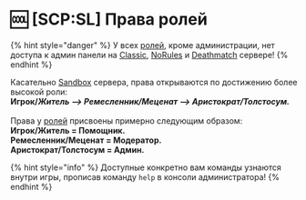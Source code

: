 # 🆒 \[SCP:SL] Права ролей

{% hint style="danger" %}
У всех [ролей](../info/ingame-roles.md), кроме администрации, нет доступа к админ панели на [Classic](../servers/scpsl-classic.md), [NoRules](../servers/scpsl-norules.md) и [Deathmatch](../servers/scpsl-deathmatch.md) сервере!
{% endhint %}

Касательно [Sandbox](../servers/scpsl-sandbox.md) сервера, права открываются по достижению более высокой роли:\
**Игрок/**_**Житель --> Ремесленник/Меценат --> Аристократ/Толстосум.**_\
\
Права у [ролей](../info/ingame-roles.md) присвоены примерно следующим образом:\
**Игрок/Житель = Помощник.**\
**Ремесленник/Меценат = Модератор.**\
**Аристократ/Толстосум = Админ.**

{% hint style="info" %}
Доступные конкретно вам команды узнаются внутри игры, прописав команду `help` в консоли администратора!
{% endhint %}
